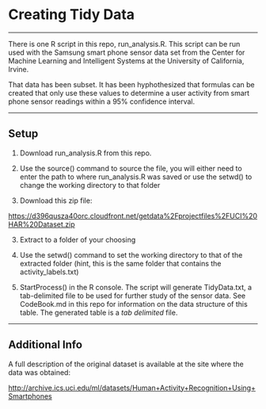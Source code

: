 # Creating Tidy Data

- - -

There is one R script in this repo, run_analysis.R.  This script can be run used with the Samsung smart phone sensor data set from the Center for Machine Learning and Intelligent Systems at the University of California, Irvine.

That data has been subset.  It has been hyphothesized that formulas can be created that only use these values to determine a user activity from smart phone sensor readings within a 95% confidence interval.

- - -

## Setup

1. Download run_analysis.R from this repo.

2. Use the source() command to source the file, you will either need to enter the path to where run_analysis.R was saved or use the setwd() to change the working directory to that folder

2. Download this zip file:

https://d396qusza40orc.cloudfront.net/getdata%2Fprojectfiles%2FUCI%20HAR%20Dataset.zip 

3. Extract to a folder of your choosing

4. Use the setwd() command to set the working directory to that of the extracted folder (hint, this is the same folder that contains the activity_labels.txt)

5. StartProcess() in the R console.  The script will generate TidyData.txt, a tab-delimited file to be used for further study of the sensor data.  See CodeBook.md in this repo for information on the data structure of this table.  The generated table is a *tab delimited* file.

- - -

## Additional Info

A full description of the original dataset is available at the site where the data was obtained:

http://archive.ics.uci.edu/ml/datasets/Human+Activity+Recognition+Using+Smartphones
